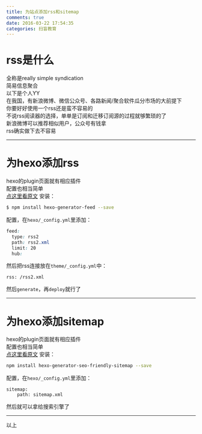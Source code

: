 ```yaml
---
title: 为站点添加rss和sitemap
comments: true
date: 2016-03-22 17:54:35
categories: 扫盲教育
---
```

# rss是什么
全称是really simple syndication  
简易信息聚合  
以下是个人YY  
在我国，有新浪微博、微信公众号、各路新闻/聚合软件瓜分市场的大前提下  
你要好好使用一个rss还是蛮不容易的  
不说rss阅读器的选择，单单是订阅和迁移订阅源的过程就够繁琐的了  
新浪微博可以推荐相似用户，公众号有钱拿  
rss确实做下去不容易  
***
# 为hexo添加rss
hexo的plugin页面就有相应插件  
配置也相当简单  
[点这里看原文](https://github.com/hexojs/hexo-generator-feed)
安装：  
``` bash
$ npm install hexo-generator-feed --save
```
配置，在`hexo/_config.yml`里添加：
```css
feed:
  type: rss2
  path: rss2.xml
  limit: 20
  hub:
```
然后把rss连接放在`theme/_config.yml`中：
```
rss: /rss2.xml
```
然后`generate`，再`deploy`就行了
***
# 为hexo添加sitemap
hexo的plugin页面就有相应插件  
配置也相当简单  
[点这里看原文](https://github.com/ludoviclefevre/hexo-generator-seo-friendly-sitemap)
安装：  
```bash
npm install hexo-generator-seo-friendly-sitemap --save
```
配置，在`hexo/_config.yml`里添加：
```
sitemap:
    path: sitemap.xml
```
然后就可以拿给搜索引擎了

***
以上
